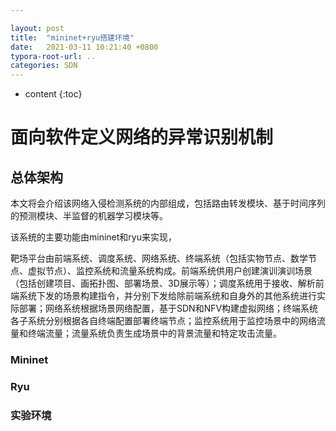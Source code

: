```yaml
---

layout: post
title:  "mininet+ryu搭建环境"
date:   2021-03-11 10:21:40 +0800
typora-root-url: ..
categories: SDN
---
```


* content
{:toc}
# 面向软件定义网络的异常识别机制

## 总体架构

本文将会介绍该网络入侵检测系统的内部组成，包括路由转发模块、基于时间序列的预测模块、半监督的机器学习模块等。

该系统的主要功能由mininet和ryu来实现，

 

靶场平台由前端系统、调度系统、网络系统、终端系统（包括实物节点、数学节点、虚拟节点）、监控系统和流量系统构成。前端系统供用户创建演训演训场景（包括创建项目、画拓扑图、部署场景、3D展示等）；调度系统用于接收、解析前端系统下发的场景构建指令，并分别下发给除前端系统和自身外的其他系统进行实际部署；网络系统根据场景网络配置，基于SDN和NFV构建虚拟网络；终端系统各子系统分别根据各自终端配置部署终端节点；监控系统用于监控场景中的网络流量和终端流量；流量系统负责生成场景中的背景流量和特定攻击流量。

### Mininet

### Ryu

### 实验环境

